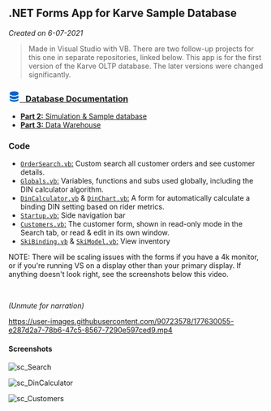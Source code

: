 ## .NET Forms App for Karve Sample Database

*Created on 6-07-2021*

> Made in Visual Studio with VB. There are two follow-up projects for this one in separate repositories, linked below. This app is for the first version of the Karve OLTP database. The later versions were changed significantly.

### <a href="https://github.com/ryayoung/karve-forms-app/blob/main/DATABASE.md"><img src="https://github.com/ryayoung/icons/blob/main/svg/server.blue.svg" height="22"/> &nbsp; Database Documentation</a>

- [**Part 2:** Simulation & Sample database](https://github.com/ryayoung/karve-sample-database)
- [**Part 3:** Data Warehouse](https://github.com/ryayoung/data-warehousing)


### Code

- [```OrderSearch.vb```:]() Custom search all customer orders and see customer details.
- [```Globals.vb```:]() Variables, functions and subs used globally, including the DIN calculator algorithm.
- [```DinCalculator.vb```]() & [```DinChart.vb```:]() A form for automatically calculate a binding DIN setting based on rider metrics.
- [```Startup.vb```:]() Side navigation bar
- [```Customers.vb```:]() The customer form, shown in read-only mode in the Search tab, or read & edit in its own window.
- [```SkiBinding.vb```]() & [```SkiModel.vb```:]() View inventory

NOTE: There will be scaling issues with the forms if you have a 4k monitor, or if you're running VS on a display other than your primary display. If anything doesn't look right, see the screenshots below this video.

<br>

*(Unmute for narration)*

https://user-images.githubusercontent.com/90723578/177630055-e287d2a7-78b6-47c5-8567-7290e597ced9.mp4

#### Screenshots

![sc_Search](https://user-images.githubusercontent.com/90723578/177606457-66f6a8e3-2cb9-4b9f-8d2b-436f4b17528b.png)

![sc_DinCalculator](https://user-images.githubusercontent.com/90723578/177606476-8fe2e196-f24a-4368-86bf-334c8ef88793.png)

![sc_Customers](https://user-images.githubusercontent.com/90723578/177606496-f28c19f4-744e-41b1-9bbb-fea70f08fdd6.png)
